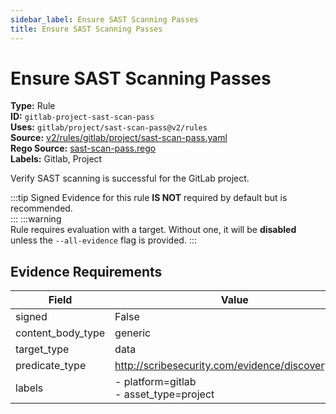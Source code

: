 ```yaml
---
sidebar_label: Ensure SAST Scanning Passes
title: Ensure SAST Scanning Passes
---  
```

# Ensure SAST Scanning Passes  
**Type:** Rule  
**ID:** `gitlab-project-sast-scan-pass`  
**Uses:** `gitlab/project/sast-scan-pass@v2/rules`  
**Source:** [v2/rules/gitlab/project/sast-scan-pass.yaml](https://github.com/scribe-public/sample-policies/blob/main/v2/rules/gitlab/project/sast-scan-pass.yaml)  
**Rego Source:** [sast-scan-pass.rego](https://github.com/scribe-public/sample-policies/blob/main/v2/rules/gitlab/project/sast-scan-pass.rego)  
**Labels:** Gitlab, Project  

Verify SAST scanning is successful for the GitLab project.

:::tip 
Signed Evidence for this rule **IS NOT** required by default but is recommended.  
::: 
:::warning  
Rule requires evaluation with a target. Without one, it will be **disabled** unless the `--all-evidence` flag is provided.
::: 

## Evidence Requirements  
| Field | Value |
|-------|-------|
| signed | False |
| content_body_type | generic |
| target_type | data |
| predicate_type | http://scribesecurity.com/evidence/discovery/v0.1 |
| labels | - platform=gitlab<br/>- asset_type=project |


